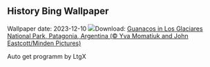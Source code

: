 ## History Bing Wallpaper
Wallpaper date: 2023-12-10
![](https://www.bing.com/th?id=OHR.PatagoniaGuanaco_PT-BR0400423849_UHD.jpg&w=1000)Download: [Guanacos in Los Glaciares National Park, Patagonia, Argentina (© Yva Momatiuk and John Eastcott/Minden Pictures)](https://www.bing.com/th?id=OHR.PatagoniaGuanaco_PT-BR0400423849_UHD.jpg)

Auto get programm by LtgX
